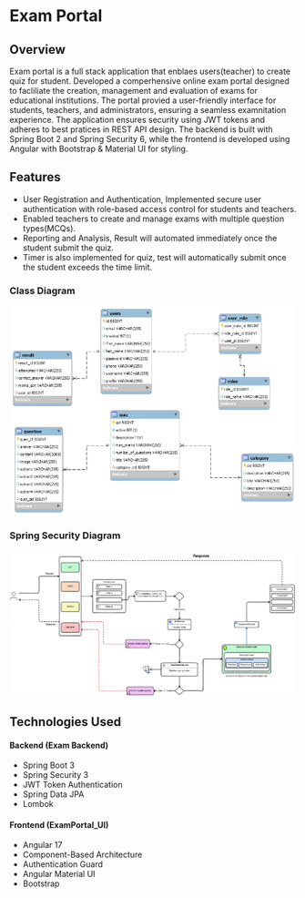 <h1>Exam Portal</h1>
<h2>Overview</h2>
Exam portal is a full stack application that enblaes users(teacher) to create quiz for student. Developed a comperhensive online exam portal designed to facliliate the creation, management and evaluation of exams for educational institutions. The portal provied a user-friendly interface for students, teachers, and administrators, ensuring a seamless examnitation experience. The application ensures security using JWT tokens and adheres to best pratices in REST API design. The backend is built with Spring Boot 2 and Spring Security 6, while the frontend is developed using Angular with Bootstrap & Material UI for styling.

<h2>Features</h2>
<ul>
  <li>User Registration and Authentication, Implemented secure user authentication with role-based access control for students and teachers.</li>
  <li>Enabled teachers to create and manage exams with multiple question types(MCQs).</li>
  <li>Reporting and Analysis, Result will automated immediately once the student submit the quiz.</li>
  <li>Timer is also implemented for quiz, test will automatically submit once the student exceeds the time limit.</li>
  
</ul>

<h3>Class Diagram</h3>
<img src="Screensorts/Class-diagram.png" alt="Class Diagram">
<h3>Spring Security Diagram</h3>
<img src="Screensorts/security.png" alt="Security Diagram">

<h2>Technologies Used</h2>
<h4>Backend (Exam Backend)</h4>
<ul>
  <li>Spring Boot 3</li>
  <li>Spring Security 3</li>
  <li>JWT Token Authentication</li>
  <li>Spring Data JPA</li>
  <li>Lombok</li>
</ul>
<h4>Frontend (ExamPortal_UI)</h4>
<ul>
  <li>Angular 17</li>
  <li>Component-Based Architecture</li>
  <li>Authentication Guard</li>
  <li>Angular Material UI</li>
  <li>Bootstrap</li>
</ul>
